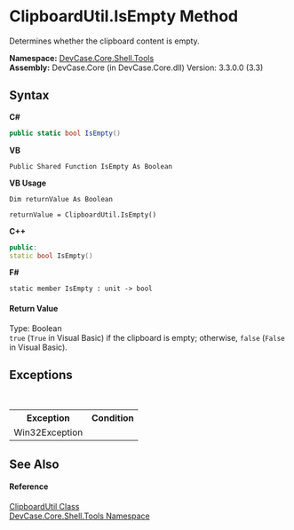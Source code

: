 # ClipboardUtil.IsEmpty Method 
 

Determines whether the clipboard content is empty.

**Namespace:**&nbsp;<a href="N_DevCase_Core_Shell_Tools">DevCase.Core.Shell.Tools</a><br />**Assembly:**&nbsp;DevCase.Core (in DevCase.Core.dll) Version: 3.3.0.0 (3.3)

## Syntax

**C#**<br />
``` C#
public static bool IsEmpty()
```

**VB**<br />
``` VB
Public Shared Function IsEmpty As Boolean
```

**VB Usage**<br />
``` VB Usage
Dim returnValue As Boolean

returnValue = ClipboardUtil.IsEmpty()
```

**C++**<br />
``` C++
public:
static bool IsEmpty()
```

**F#**<br />
``` F#
static member IsEmpty : unit -> bool 

```


#### Return Value
Type: Boolean<br />`true` (`True` in Visual Basic) if the clipboard is empty; otherwise, `false` (`False` in Visual Basic).

## Exceptions
&nbsp;<table><tr><th>Exception</th><th>Condition</th></tr><tr><td>Win32Exception</td><td /></tr></table>

## See Also


#### Reference
<a href="T_DevCase_Core_Shell_Tools_ClipboardUtil">ClipboardUtil Class</a><br /><a href="N_DevCase_Core_Shell_Tools">DevCase.Core.Shell.Tools Namespace</a><br />